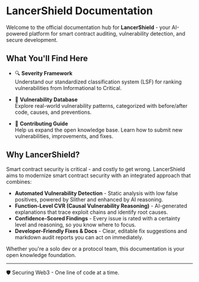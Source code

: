 # LancerShield Documentation

Welcome to the official documentation hub for **LancerShield** - your AI-powered platform for smart contract auditing, vulnerability detection, and secure development.

## What You'll Find Here

- 🔍 **Severity Framework**  
  Understand our standardized classification system (LSF) for ranking vulnerabilities from Informational to Critical.

- 🧠 **Vulnerability Database**  
  Explore real-world vulnerability patterns, categorized with before/after code, causes, and preventions.

- 🤝 **Contributing Guide**  
  Help us expand the open knowledge base. Learn how to submit new vulnerabilities, improvements, and fixes.

## Why LancerShield?

Smart contract security is critical - and costly to get wrong. LancerShield aims to modernize smart contract security with an integrated approach that combines:

- **Automated Vulnerability Detection** - Static analysis with low false positives, powered by Slither and enhanced by AI reasoning.
- **Function-Level CVR (Causal Vulnerability Reasoning)** - AI-generated explanations that trace exploit chains and identify root causes.
- **Confidence-Scored Findings** - Every issue is rated with a certainty level and reasoning, so you know where to focus.
- **Developer-Friendly Fixes & Docs** - Clear, editable fix suggestions and markdown audit reports you can act on immediately.

Whether you're a solo dev or a protocol team, this documentation is your open knowledge foundation.

---

🛡️ Securing Web3 - One line of code at a time.
